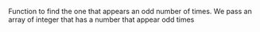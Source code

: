 
Function to find the one that appears an odd number of times.
We pass an array of integer that has a number that appear odd times
